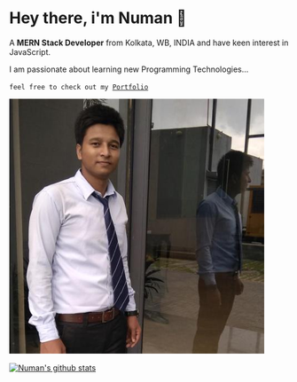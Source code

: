 # Hey there, i'm Numan 👋
>
A **MERN Stack Developer** from Kolkata, WB, INDIA and have keen interest in JavaScript.
>
I am passionate about learning new Programming Technologies...
>
<code>feel free to check out my [Portfolio](https://mdnmnahmed.github.io/portfolio/)</code>
>
![alt text](https://raw.githubusercontent.com/mdnmnahmed/mdnmnahmed/master/profile%20pic.jpg)
>
>
[![Numan's github stats](https://github-readme-stats.vercel.app/api?username=mdnmnahmed)](https://github.com/mdnmnahmed/github-readme-stats)
